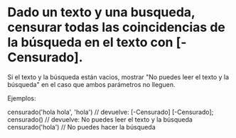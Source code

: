 # Dado un texto y una busqueda, censurar todas las coincidencias de la búsqueda en el texto con [-Censurado].

Si el texto y la búsqueda están vacios, mostrar "No puedes leer el texto y la búsqueda" en el caso que ambos parámetros no lleguen.

Ejemplos:

censurado('hola hola', 'hola') // devuelve: [-Censurado] [-Censurado];
censurado() // devuelve: No puedes leer el texto y la búsqueda 
censurado('hola') // No puedes hacer la búsqueda
